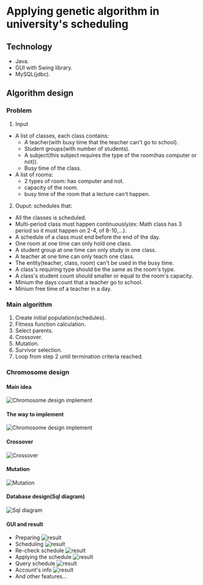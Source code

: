 # Applying genetic algorithm in university's scheduling
## Technology
- Java.
- GUI with Swing library.
- MySQL(jdbc).
## Algorithm design
### Problem
1. Input
- A list of classes, each class contains:
    + A teacher(with busy time that the teacher can't go to school).
    + Student groups(with number of students).
    + A subject(this subject requires the type of the room(has computer or not)).
    + Busy time of the class.
- A list of rooms:
    + 2 types of room: has computer and not.
    + capacity of the room.
    + busy time of the room that a lecture can't happen.
2. Ouput: schedules that:
- All the classes is scheduled.
- Multi-period class must happen continuously(ex: Math class has 3 period so it must happen on 2-4, of 8-10,...).
- A schedule of a class must end before the end of the day.
- One room at one time can only hold one class.
- A student group at one time can only study in one class.
- A teacher at one time can only teach one class.
- The entity(teacher, class, room) can't be used in the busy time.
- A class's requiring type should be the same as the room's type.
- A class's student count should smaller or equal to the room's capacity.
- Minium the days count that a teacher go to school.
- Minium free time of a teacher in a day.
### Main algorithm
1. Create initial population(schedules).
2. Fitness function calculation.
3. Select parents.
4. Crossover.
5. Mutation.
6. Survivor selection.
7. Loop from step 2 until termination criteria reached.
### Chromosome design
#### Main idea
![Chromosome design implement](https://i.imgur.com/RDVIej0.png)
#### The way to implement
![Chromosome design implement](https://i.imgur.com/E75eA2b.png)
#### Crossover
![Crossover](https://i.imgur.com/7TIARml.png)
#### Mutation
![Mutation](https://i.imgur.com/D5tSW9W.png)
#### Database design(Sql diagram)
![Sql diagram](https://i.imgur.com/ElrEL51.png)
#### GUI and result
- Preparing
![result](https://i.imgur.com/hP6jXPr.png)
- Scheduling
![result](https://i.imgur.com/LcUJajA.png)
- Re-check schedule
![result](https://i.imgur.com/Pzz2aGE.png)
- Applying the schedule
![result](https://i.imgur.com/UXlfD4S.png)
- Query schedule
![result](https://i.imgur.com/S38Jf8C.png)
- Account's info
![result](https://i.imgur.com/Vk65eHv.png)
- And other features...
